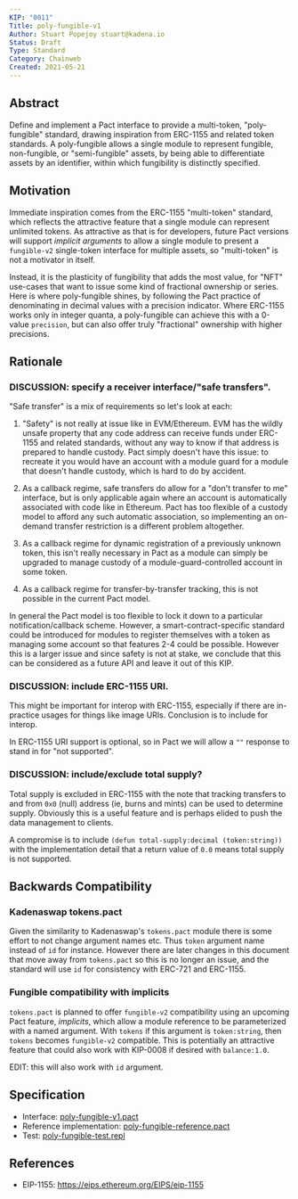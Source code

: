 ```yaml
---
KIP: "0011"
Title: poly-fungible-v1
Author: Stuart Popejoy stuart@kadena.io
Status: Draft
Type: Standard
Category: Chainweb
Created: 2021-05-21
---
```


## Abstract

Define and implement a Pact interface to provide a multi-token, "poly-fungible" standard, drawing inspiration
from ERC-1155 and related token standards. A poly-fungible allows a single module to represent fungible,
non-fungible, or "semi-fungible" assets, by being able to differentiate assets by an identifier,
within which fungibility is distinctly specified.


## Motivation

Immediate inspiration comes from the ERC-1155 "multi-token" standard, which reflects the attractive feature
that a single module can represent
unlimited tokens. As attractive as that is for developers, future Pact versions will support _implicit
arguments_ to allow a single module to present a `fungible-v2` single-token interface for multiple
assets, so "multi-token" is not a motivator in itself.

Instead, it is the plasticity of fungibility that adds the most value, for "NFT" use-cases that want
to issue some kind of fractional ownership or series. Here is where poly-fungible shines, by following
the Pact practice of denominating in decimal values with a precision indicator. Where ERC-1155 works only
in integer quanta, a poly-fungible can achieve this with a 0-value `precision`, but can also offer
truly "fractional" ownership with higher precisions.

## Rationale

### DISCUSSION: specify a receiver interface/"safe transfers".

"Safe transfer" is a mix of requirements so let's look at each:

1. "Safety" is not really at issue like in EVM/Ethereum. EVM has the wildly unsafe property
that any code address can receive funds under ERC-1155 and related standards, without any way to
know if that address is prepared to handle custody. Pact simply doesn't have this issue: to recreate
it you would have an account with a module guard for a module that doesn't handle custody, which
is hard to do by accident.

2. As a callback regime, safe transfers do allow for a "don't transfer to me" interface, but is only
applicable again where an account is automatically associated with code like in Ethereum. Pact has
too flexible of a custody model to afford any such automatic association, so implementing an on-demand
transfer restriction is a different problem altogether.

3. As a callback regime for dynamic registration of a previously unknown token, this isn't really necessary
in Pact as a module can simply be upgraded to manage custody of a module-guard-controlled account in
some token.

4. As a callback regime for transfer-by-transfer tracking, this is not possible in the current Pact model.

In general the Pact model is too flexible to lock it down to a particular notification/callback scheme.
However, a smart-contract-specific standard could be introduced for modules to register themselves with
a token as managing some account so that features 2-4 could be possible. However this is a larger
issue and since safety is not at stake, we conclude that this can be considered as a future API
and leave it out of this KIP.

### DISCUSSION: include ERC-1155 URI.

This might be important for interop with ERC-1155, especially if there are in-practice usages for
things like image URIs. Conclusion is to include for interop.

In ERC-1155 URI support is optional, so in Pact we will allow a `""` response to stand in for "not supported".

### DISCUSSION: include/exclude total supply?

Total supply is excluded in ERC-1155 with the note that tracking transfers to and from `0x0` (null) address
(ie, burns and mints) can be used to determine supply. Obviously this is a useful feature and
is perhaps elided to push the data management to clients.

A compromise is to include `(defun total-supply:decimal (token:string))` with the implementation detail that
a return value of `0.0` means total supply is not supported.

## Backwards Compatibility

### Kadenaswap tokens.pact

Given the similarity to Kadenaswap's `tokens.pact` module there is some effort to not change argument
names etc. Thus `token` argument name instead of `id` for instance. However there are later changes in this document
that move away from `tokens.pact` so this is no longer an issue, and the standard will use `id` for consistency
with ERC-721 and ERC-1155.

### Fungible compatibility with implicits

`tokens.pact` is planned to offer `fungible-v2` compatibility using an upcoming Pact feature, _implicits_,
which allow a module reference to be parameterized with a named argument. With `tokens` if this argument
is `token:string`, then `tokens` becomes `fungible-v2` compatible. This is potentially an attractive feature
that could also work with KIP-0008 if desired with `balance:1.0`.

EDIT: this will also work with `id` argument.



## Specification

- Interface: [poly-fungible-v1.pact](poly-fungible-v1.pact)
- Reference implementation: [poly-fungible-reference.pact](poly-fungible-reference.pact)
- Test: [poly-fungible-test.repl](poly-fungible-test.repl)

## References
* EIP-1155: <https://eips.ethereum.org/EIPS/eip-1155>
